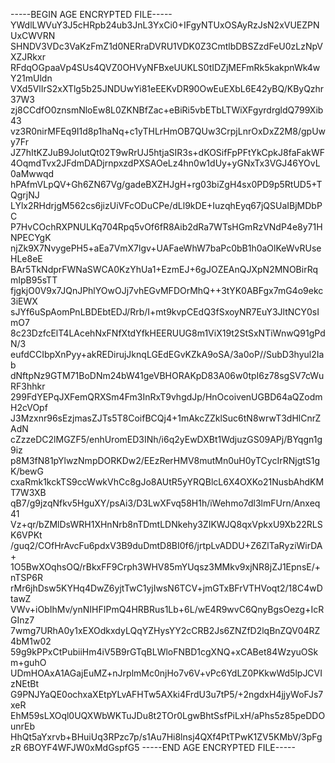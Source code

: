 -----BEGIN AGE ENCRYPTED FILE-----
YWdlLWVuY3J5cHRpb24ub3JnL3YxCi0+IFgyNTUxOSAyRzJsN2xVUEZPNUxCWVRN
SHNDV3VDc3VaKzFmZ1d0NERraDVRU1VDK0Z3CmtlbDBSZzdFeU0zLzNpVXZJRkxr
RFdqOGpaaVp4SUs4QVZ0OHVyNFBxeUUKLS0tIDZjMEFmRk5kakpnWk4wY21mUldn
VXd5VlIrS2xXTlg5b25JNDUwYi81eEEKvDR90OwEuEXbL6E42yBQ/KByQzhr37W3
zj8CCdfO0znsmNloEw8L0ZKNBfZac+eBiRi5vbETbLTWiXFgyrdrgldQ799Xib43
vz3R0nirMFEq9I1d8p1haNq+c1yTHLrHmOB7QUw3CrpjLnrOxDxZ2M8/gpUwy7Fr
JZ7hItKZJuB9JolutQt02T9wRrUJ5htjaSIR3s+dKOSifFpPFtYkCpkJ8faFakWF
4OqmdTvx2JFdmDADjrnpxzdPXSAOeLz4hn0w1dUy+yGNxTx3VGJ46YOvL0aMwwqd
hPAfmVLpQV+Gh6ZN67Vg/gadeBXZHJgH+rg03biZgH4sx0PD9p5RtUD5+TQgrjNJ
LYlx2RHdrjgM562cs6jizUiVFcODuCPe/dLl9kDE+IuzqhEyq67jQSUaIBjMDbPC
P7HvCOchRXPNULKq704Rpq5vOf6fR8Aib2dRa7WTsHGmRzVNdP4e8y71HNPECYgK
njZk9X7NvygePH5+aEa7VmX7lgv+UAFaeWhW7baPc0bB1h0aOlKeWvRUseHLe8eE
BAr5TkNdprFWNaSWCA0KzYhUa1+EzmEJ+6gJOZEAnQJXpN2MNOBirRqmIpB95sTT
fjgkjO0V9x7JQnJPhlYOwOJj7vhEGvMFDOrMhQ++3tYK0ABFgx7mG4o9ekc3iEWX
sJYf6uSpAomPnLBDEbtEDJ/Rrb/I+mt9kvpCEdQ3fSxoyNR7EuY3JltNCY0sImO7
8c23DzfcElT4LAcehNxFNfXtdYfkHEERUUG8m1ViX19t2StSxNTiWnwQ91gPdN/3
eufdCCIbpXnPyy+akREDirujJknqLGEdEGvKZkA9oSA/3a0oP//SubD3hyul2Iab
dNftpNz9GTM71BoDNm24bW41geVBHORAKpD83A06w0tpI6z78sgSV7cWuRF3hhkr
299FdYEPqJXFemQRXSm4Fm3InRxT9vhgdJp/HnOcoivenUGBD64aQZodmH2cVOpf
J3Mzxnr96sEzjmasZJTs5T8CoifBCQj4+1mAkcZZklSuc6tN8wrwT3dHlCnrZAdN
cZzzeDC2lMGZF5/enhUromED3INh/i6q2yEwDXBt1WdjuzGS09APj/BYqgn1g9iz
p8M3fN81pYlwzNmpDORKDw2/EEzRerHMV8mutMn0uH0yTCycIrRNjgtS1gK/bewG
cxaRmk1kckTS9ccWwkVhCc8gJo8AUtR5yYRQBlcL6X4OXKo21NusbAhdKMT7W3XB
qB7/g9jzqNfkv5HguXY/psAi3/D3LwXFvq58H1h/iWehmo7dl3lmFUrn/Anxeq41
Vz+qr/bZMlDsWRH1XHnNrb8nTDmtLDNkehy3ZIKWJQ8qxVpkxU9Xb22RLSK6VPKt
/guq2/COfHrAvcFu6pdxV3B9duDmtD8BI0f6/jrtpLvADDU+Z6ZlTaRyziWirDA+
1O5BwXOqhsOQ/rBkxFF9Crph3WHV85mYUqsz3MMkv9xjNR8jZJ1EpnsE/+nTSP6R
rMr6jhDsw5KYHq4DwZ6yjtTwC1yjIwsN6TCV+jmGTxBFrVTHVoqt2/18C4wDtawZ
VWv+iObIhMv/ynNIHFIPmQ4HRBRus1Lb+6L/wE4R9wvC6QnyBgsOezg+IcRGInz7
7wmg7URhA0y1xEXOdkxdyLQqYZHysYY2cCRB2Js6ZNZfD2lqBnZQV04RZ4bM1w02
59g9kPPxCtPubiiHm4iV5B9rGTqBLWloFNBD1cgXNQ+xCABet84WzyuOSkm+guhO
UDmHOAxA1AGajEuMZ+nJrplmMc0njHo7v6V+vPc6YdLZ0PKkwWd5lpJCVIzNEtBt
G9PNJYaQE0ochxaXEtpYLvAFHTw5AXki4FrdU3u7tP5/+2ngdxH4jjyWoFJs7xeR
EhM59sLXOql0UQXWbWKTuJDu8t2TOr0LgwBhtSsfPiLxH/aPhs5z85peDDOunrEb
HhQt5aYxrvb+BHuiUq3RPzc7p/s1Au7Hi8lnsj4QXf4PtTPwK1ZV5KMbV/3pFgzR
6BOYF4WFJW0xMdGspfG5
-----END AGE ENCRYPTED FILE-----
